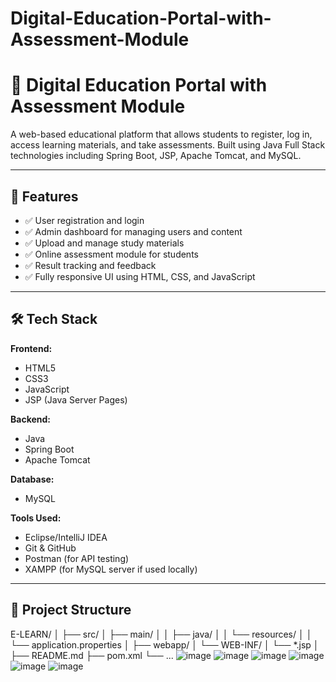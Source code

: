 # Digital-Education-Portal-with-Assessment-Module

# 📘 Digital Education Portal with Assessment Module

A web-based educational platform that allows students to register, log in, access learning materials, and take assessments. Built using Java Full Stack technologies including Spring Boot, JSP, Apache Tomcat, and MySQL.

---

## 🚀 Features

- ✅ User registration and login
- ✅ Admin dashboard for managing users and content
- ✅ Upload and manage study materials
- ✅ Online assessment module for students
- ✅ Result tracking and feedback
- ✅ Fully responsive UI using HTML, CSS, and JavaScript

---

## 🛠️ Tech Stack

**Frontend:**
- HTML5
- CSS3
- JavaScript
- JSP (Java Server Pages)

**Backend:**
- Java
- Spring Boot
- Apache Tomcat

**Database:**
- MySQL

**Tools Used:**
- Eclipse/IntelliJ IDEA
- Git & GitHub
- Postman (for API testing)
- XAMPP (for MySQL server if used locally)

---

## 📂 Project Structure

E-LEARN/
│
├── src/
│ ├── main/
│ │ ├── java/
│ │ └── resources/
│ │ └── application.properties
│
├── webapp/
│ └── WEB-INF/
│ └── *.jsp
│
├── README.md
├── pom.xml
└── ...
![image](https://github.com/user-attachments/assets/ac981b70-3c49-4408-a289-d919ee7e0706)
![image](https://github.com/user-attachments/assets/757e7eb0-c849-4a96-ac56-cd58ff916b45)
![image](https://github.com/user-attachments/assets/b57ca569-fc15-4ece-b2b6-6f2f1ea0e30a)
![image](https://github.com/user-attachments/assets/5719d654-1d94-425f-a9dc-c2ffc9691eb5)
![image](https://github.com/user-attachments/assets/c4a3bec1-69bd-4d95-826c-6fcf66f756f6)
![image](https://github.com/user-attachments/assets/db5ef09d-494c-46eb-8dce-a7a883f7d096)



